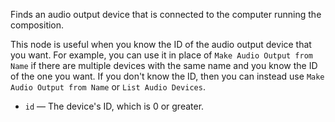 Finds an audio output device that is connected to the computer running the composition.

This node is useful when you know the ID of the audio output device that you want. For example, you can use it in place of `Make Audio Output from Name` if there are multiple devices with the same name and you know the ID of the one you want. If you don't know the ID, then you can instead use `Make Audio Output from Name` or `List Audio Devices`.

   - `id` — The device's ID, which is 0 or greater. 
